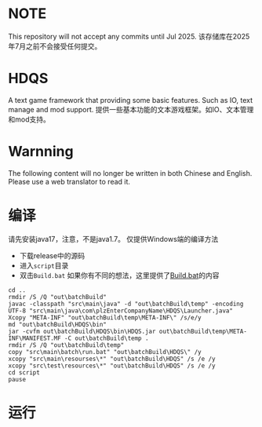 # NOTE
This repository will not accept any commits until Jul 2025. 该存储库在2025年7月之前不会接受任何提交。
# HDQS
A text game framework that providing some basic features. Such as IO, text manage and mod support. 提供一些基本功能的文本游戏框架。如IO、文本管理和mod支持。
# Warnning
The following content will no longer be written in both Chinese and English. Please use a web translator to read it.
# 编译
请先安装java17，注意，不是java1.7。
仅提供Windows端的编译方法
* 下载release中的源码
* 进入`script`目录
* 双击`Build.bat`
如果你有不同的想法，这里提供了[Build.bat](script/Build.bat)的内容
```
cd ..
rmdir /S /Q "out\batchBuild"
javac -classpath "src\main\java" -d "out\batchBuild\temp" -encoding UTF-8 "src\main\java\com\plzEnterCompanyName\HDQS\Launcher.java"
Xcopy "META-INF" "out\batchBuild\temp\META-INF\" /s/e/y
md "out\batchBuild\HDQS\bin"
jar -cvfm out\batchBuild\HDQS\bin\HDQS.jar out\batchBuild\temp\META-INF\MANIFEST.MF -C out\batchBuild\temp .
rmdir /S /Q "out\batchBuild\temp"
copy "src\main\batch\run.bat" "out\batchBuild\HDQS\" /y
xcopy "src\main\resourses\*" "out\batchBuild\HDQS" /s /e /y
xcopy "src\test\resources\*" "out\batchBuild\HDQS" /s /e /y
cd script
pause
```
# 运行
